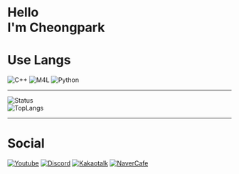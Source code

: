 Hello   
I'm Cheongpark
=============

# Use Langs
![C++](https://img.shields.io/badge/C++-00599C?style=flat-square&logo=C%2B%2B&logoColor=white)
![M4L](https://img.shields.io/badge/Max8-525252?style=flat-square&logo=Max&logoColor=white)
![Python](https://img.shields.io/badge/Python-3776AB?style=flat-square&logo=Python&logoColor=white)

***
![Status](https://github-readme-stats.vercel.app/api?username=cheongpark&show_icons=true&theme=algolia)   
![TopLangs](https://github-readme-stats.vercel.app/api/top-langs/?username=cheongpark&layout=compact&theme=algolia)
***

# Social
[![Youtube](https://img.shields.io/badge/Youtube-FF0000?style=flat-square&logo=Youtube&logoColor=white)](https://www.youtube.com/channel/UC4BpXKEys6LmJmDP2C4_qnw) [![Discord](https://img.shields.io/badge/Discord-7289DA?style=flat-square&logo=Discord&logoColor=white)](https://discord.gg/HFe2MA7) [![Kakaotalk](https://img.shields.io/badge/KakaoOpenChat-FFCD00?style=flat-square&logo=KakaoTalk&logoColor=white)](https://open.kakao.com/o/geNwkSfc) [![NaverCafe](https://img.shields.io/badge/NaverCafe-03C75A?style=flat-square&logo=Naver&logoColor=white)](https://open.kakao.com/o/geNwkSfc)